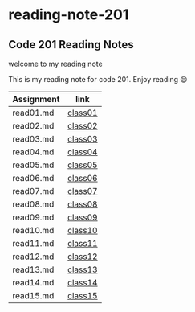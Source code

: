 # reading-note-201
## Code 201 Reading Notes
welcome to my reading note 

This is my reading note for code 201.
Enjoy reading 😄

|  Assignment |    link             |
| ----------- | -----------         |
|  read01.md  | [class01](read01.md) |
|  read02.md  | [class02](read02.md) |
|  read03.md  | [class03](read03.md) |
|  read04.md  | [class04](read04.md) |
|  read05.md  | [class05](read05.md) |
|  read06.md  | [class06](read06.md) |
|  read07.md  | [class07](read07.md) |
|  read08.md  | [class08](read08.md) |
|  read09.md  | [class09](read09.md) |
|  read10.md  | [class10](read10.md) |
|  read11.md  | [class11](read11.md) |
|  read12.md  | [class12](read12.md) |
|  read13.md  | [class13](read13.md) |
|  read14.md  | [class14](read14.md) |
|  read15.md  | [class15](read15.md) |

